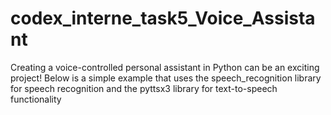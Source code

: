 # codex_interne_task5_Voice_Assistant
Creating a voice-controlled personal assistant in Python can be an exciting project! Below is a simple example that uses the speech_recognition library for speech recognition and the pyttsx3 library for text-to-speech functionality
